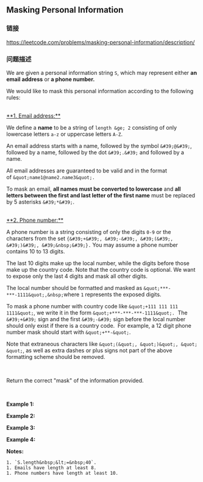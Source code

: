 ## Masking Personal Information  
### 链接  
https://leetcode.com/problems/masking-personal-information/description/  
### 问题描述
We are given a&nbsp;personal information string `S`, which may represent&nbsp;either **an email address** or **a phone number.**

We would like to mask this&nbsp;personal information according to the&nbsp;following rules:

<br />
<u>**1. Email address:**</u>

We define a&nbsp;**name** to be a string of `length &ge; 2` consisting&nbsp;of only lowercase letters&nbsp;`a-z` or uppercase&nbsp;letters&nbsp;`A-Z`.

An email address starts with a name, followed by the&nbsp;symbol `&#39;@&#39;`, followed by a name, followed by the&nbsp;dot&nbsp;`&#39;.&#39;`&nbsp;and&nbsp;followed by a name.&nbsp;

All email addresses are&nbsp;guaranteed to be valid and in the format of&nbsp;`&quot;name1@name2.name3&quot;.`

To mask an email, **all names must be converted to lowercase** and **all letters between the first and last letter of the first name** must be replaced by 5 asterisks `&#39;*&#39;`.

<br />
<u>**2. Phone number:**</u>

A phone number is a string consisting of&nbsp;only the digits `0-9` or the characters from the set `{&#39;+&#39;, &#39;-&#39;, &#39;(&#39;, &#39;)&#39;, &#39;&nbsp;&#39;}.`&nbsp;You may assume a phone&nbsp;number contains&nbsp;10 to 13 digits.

The last 10 digits make up the local&nbsp;number, while the digits before those make up the country code. Note that&nbsp;the country code is optional. We want to expose only the last 4 digits&nbsp;and mask all other&nbsp;digits.

The local&nbsp;number&nbsp;should be formatted and masked as `&quot;***-***-1111&quot;,&nbsp;`where `1` represents the exposed digits.

To mask a phone number with country code like `&quot;+111 111 111 1111&quot;`, we write it in the form `&quot;+***-***-***-1111&quot;.`&nbsp; The `&#39;+&#39;`&nbsp;sign and the first `&#39;-&#39;`&nbsp;sign before the local number should only exist if there is a country code.&nbsp; For example, a 12 digit phone number mask&nbsp;should start&nbsp;with `&quot;+**-&quot;`.

Note that extraneous characters like `&quot;(&quot;, &quot;)&quot;, &quot; &quot;`, as well as&nbsp;extra dashes or plus signs not part of the above formatting scheme should be removed.

&nbsp;

Return the correct &quot;mask&quot; of the information provided.

&nbsp;

**Example 1:**

**Example 2:**

**Example 3:**

**Example 4:**

**Notes:**

	1. `S.length&nbsp;&lt;=&nbsp;40`.
	1. Emails have length at least 8.
	1. Phone numbers have length at least 10.
